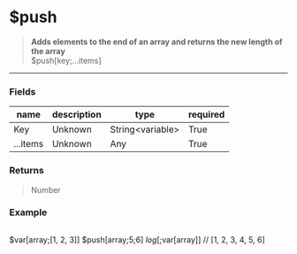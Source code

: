# **$push**
> **Adds elements to the end of an array and returns the new length of the array** <br/>
> $push[key;...items]
- - -

### Fields
| name | description | type | required |
|------|-------------|------|----------|
| Key | Unknown | String&lt;variable&gt; | True |
| ...items | Unknown | Any | True |

### Returns
> Number

### Example
> ```php
$var[array;[1, 2, 3]]
$push[array;5;6]
$log[;$var[array]] // [1, 2, 3, 4, 5, 6]
```